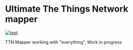 # Ultimate The Things Network mapper

[![test](https://github.com/incyi/ultimate_ttn_mapper/actions/workflows/main.yml/badge.svg)](https://github.com/incyi/ultimate_ttn_mapper/actions/workflows/main.yml)

TTN Mapper working with "everything", Work in progress
